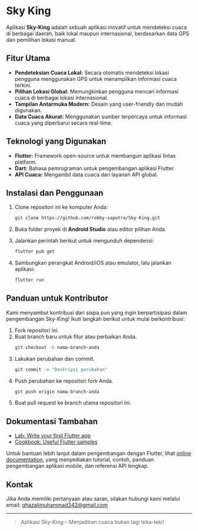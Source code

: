 # Sky King

Aplikasi **Sky-King** adalah sebuah aplikasi inovatif untuk mendeteksi cuaca di berbagai daerah, baik lokal maupun internasional, berdasarkan data GPS dan pemilihan lokasi manual.

## Fitur Utama

- **Pendeteksian Cuaca Lokal:** Secara otomatis mendeteksi lokasi pengguna menggunakan GPS untuk menampilkan informasi cuaca terkini.
- **Pilihan Lokasi Global:** Memungkinkan pengguna mencari informasi cuaca di berbagai lokasi internasional.
- **Tampilan Antarmuka Modern:** Desain yang user-friendly dan mudah digunakan.
- **Data Cuaca Akurat:** Menggunakan sumber terpercaya untuk informasi cuaca yang diperbarui secara real-time.

## Teknologi yang Digunakan

- **Flutter:** Framework open-source untuk membangun aplikasi lintas platform.
- **Dart:** Bahasa pemrograman untuk pengembangan aplikasi Flutter.
- **API Cuaca:** Mengambil data cuaca dari layanan API global.

## Instalasi dan Penggunaan

1. Clone repositori ini ke komputer Anda:
   ```bash
   git clone https://github.com/robby-saputra/Sky-King.git
   ```

2. Buka folder proyek di **Android Studio** atau editor pilihan Anda.

3. Jalankan perintah berikut untuk mengunduh dependensi:
   ```bash
   flutter pub get
   ```

4. Sambungkan perangkat Android/iOS atau emulator, lalu jalankan aplikasi:
   ```bash
   flutter run
   ```

## Panduan untuk Kontributor

Kami menyambut kontribusi dari siapa pun yang ingin berpartisipasi dalam pengembangan Sky-King! Ikuti langkah berikut untuk mulai berkontribusi:

1. Fork repositori ini.
2. Buat branch baru untuk fitur atau perbaikan Anda.
   ```bash
   git checkout -b nama-branch-anda
   ```
3. Lakukan perubahan dan commit.
   ```bash
   git commit -m "Deskripsi perubahan"
   ```
4. Push perubahan ke repositori fork Anda.
   ```bash
   git push origin nama-branch-anda
   ```
5. Buat pull request ke branch utama repositori ini.

## Dokumentasi Tambahan

- [Lab: Write your first Flutter app](https://docs.flutter.dev/get-started/codelab)
- [Cookbook: Useful Flutter samples](https://docs.flutter.dev/cookbook)

Untuk bantuan lebih lanjut dalam pengembangan dengan Flutter, lihat
[online documentation](https://docs.flutter.dev/), yang menyediakan tutorial,
contoh, panduan pengembangan aplikasi mobile, dan referensi API lengkap.

## Kontak

Jika Anda memiliki pertanyaan atau saran, silakan hubungi kami melalui email: ghazalimuhammad342@gmail.com

---

> Aplikasi Sky-King – Menjadikan cuaca bukan lagi teka-teki!

